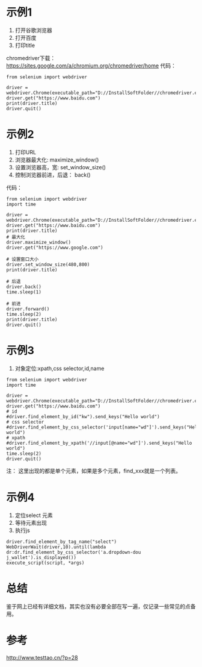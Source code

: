 # 示例1
1. 打开谷歌浏览器
2. 打开百度
3. 打印title

chromedriver下载： https://sites.google.com/a/chromium.org/chromedriver/home 
代码：
```
from selenium import webdriver

driver = webdriver.Chrome(executable_path="D://InstallSoftFolder//chromedriver.exe")
driver.get("https://www.baidu.com")
print(driver.title)
driver.quit()
```

# 示例2
1. 打印URL
2. 浏览器最大化: maximize_window()
3. 设置浏览器高，宽: set_window_size()
4. 控制浏览器前进，后退： back() 

代码：
```
from selenium import webdriver
import time

driver = webdriver.Chrome(executable_path="D://InstallSoftFolder//chromedriver.exe")
driver.get("https://www.baidu.com")
print(driver.title)
# 最大化
driver.maximize_window()
driver.get("https://www.google.com")

# 设置窗口大小
driver.set_window_size(480,800)
print(driver.title)

# 后退
driver.back()
time.sleep(1)

# 前进
driver.forward()
time.sleep(2)
print(driver.title)
driver.quit()
```
# 示例3
1. 对象定位:xpath,css selector,id,name
```
from selenium import webdriver
import time

driver = webdriver.Chrome(executable_path="D://InstallSoftFolder//chromedriver.exe")
driver.get("https://www.baidu.com")
# id
#driver.find_element_by_id("kw").send_keys("Hello world")
# css selector
#driver.find_element_by_css_selector('input[name="wd"]').send_keys("Hello world")
# xpath
#driver.find_element_by_xpath('//input[@name="wd"]').send_keys("Hello world")
time.sleep(2)
driver.quit()
```
注： 这里出现的都是单个元素，如果是多个元素，find_xxx就是一个列表。

# 示例4
1. 定位select 元素
2. 等待元素出现
3. 执行js

```
driver.find_element_by_tag_name("select")
WebDriverWait(driver,10).until(lambda dr:dr.find_element_by_css_selector('a.dropdown-dou j_wallet').is_displayed())
execute_script(script, *args)
```
# 总结
鉴于网上已经有详细文档，其实也没有必要全部在写一遍，仅记录一些常见的点备用。

# 参考
http://www.testtao.cn/?p=28 